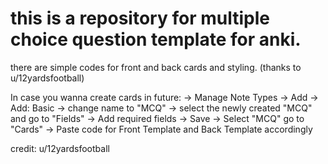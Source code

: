 <h1>this is a repository for multiple choice question template for anki.</h1>

there are simple codes for front and back cards and styling. (thanks to u/12yardsfootball)

In case you wanna create cards in future:</b>
→ Manage Note Types </b>
→ Add </b>
→ Add: Basic </b>
→ change name to "MCQ" </b>
→ select the newly created "MCQ" and go to "Fields" </b>
→ Add required fields </b>
→ Save </b>
→ Select "MCQ" go to "Cards" </b>
→ Paste code for Front Template and Back Template accordingly</b>

credit: u/12yardsfootball
